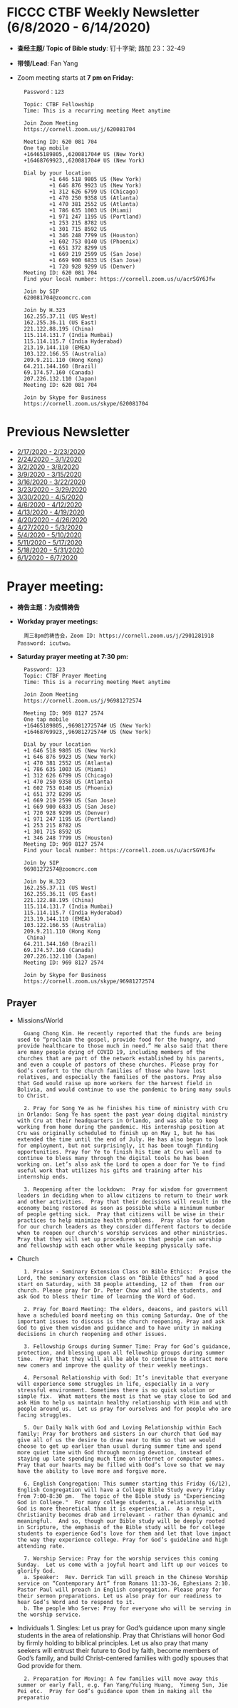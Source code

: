 
# FICCC CTBF Weekly Newsletter (6/8/2020 - 6/14/2020)

- **查经主题/ Topic of Bible study**: 钉十字架; 路加 23：32-49
- **带领/Lead**: Fan Yang
		
- Zoom meeting starts at **7 pm on Friday:**
		
		Password：123

		Topic: CTBF Fellowship
		Time: This is a recurring meeting Meet anytime
		
		Join Zoom Meeting
		https://cornell.zoom.us/j/620081704
		
		Meeting ID: 620 081 704
		One tap mobile
		+16465189805,,620081704# US (New York)
		+16468769923,,620081704# US (New York)
		
		Dial by your location
		        +1 646 518 9805 US (New York)
		        +1 646 876 9923 US (New York)
		        +1 312 626 6799 US (Chicago)
		        +1 470 250 9358 US (Atlanta)
		        +1 470 381 2552 US (Atlanta)
		        +1 786 635 1003 US (Miami)
		        +1 971 247 1195 US (Portland)
		        +1 253 215 8782 US
		        +1 301 715 8592 US
		        +1 346 248 7799 US (Houston)
		        +1 602 753 0140 US (Phoenix)
		        +1 651 372 8299 US
		        +1 669 219 2599 US (San Jose)
		        +1 669 900 6833 US (San Jose)
		        +1 720 928 9299 US (Denver)
		Meeting ID: 620 081 704
		Find your local number: https://cornell.zoom.us/u/acrSGY6Jfw
		
		Join by SIP
		620081704@zoomcrc.com
		
		Join by H.323
		162.255.37.11 (US West)
		162.255.36.11 (US East)
		221.122.88.195 (China)
		115.114.131.7 (India Mumbai)
		115.114.115.7 (India Hyderabad)
		213.19.144.110 (EMEA)
		103.122.166.55 (Australia)
		209.9.211.110 (Hong Kong)
		64.211.144.160 (Brazil)
		69.174.57.160 (Canada)
		207.226.132.110 (Japan)
		Meeting ID: 620 081 704
		
		Join by Skype for Business
		https://cornell.zoom.us/skype/620081704


# Previous Newsletter
- [2/17/2020 - 2/23/2020](2_25_2020)
- [2/24/2020 - 3/1/2020](2_24_2020)
- [3/2/2020 - 3/8/2020](3_2_2020)
- [3/9/2020 - 3/15/2020](3_9_2020)
- [3/16/2020 - 3/22/2020](3_16_2020)
- [3/23/2020 - 3/29/2020](3_23_2020)
- [3/30/2020 - 4/5/2020](4_5_2020)
- [4/6/2020 - 4/12/2020](4_6_2020)
- [4/13/2020 - 4/19/2020](4_13_2020)
- [4/20/2020 - 4/26/2020](4_20_2020)
- [4/27/2020 - 5/3/2020](4_27_2020)
- [5/4/2020 - 5/10/2020](5_4_2020)
- [5/11/2020 - 5/17/2020](5_11_2020)
- [5/18/2020 - 5/31/2020](5_24_2020_2)
- [6/1/2020 - 6/7/2020](6_1_2020)
# Prayer meeting:

- **祷告主题：为疫情祷告**
- **Workday prayer meetings:**
		
	
		
		周三8pm的祷告会，Zoom ID: https://cornell.zoom.us/j/2901281918 Password: icutwo。
		
		
- **Saturday prayer meeting at 7:30 pm:**

		Password: 123
		Topic: CTBF Prayer Meeting
		Time: This is a recurring meeting Meet anytime
		
		Join Zoom Meeting
		https://cornell.zoom.us/j/96981272574
		
		Meeting ID: 969 8127 2574
		One tap mobile
		+16465189805,,96981272574# US (New York)
		+16468769923,,96981272574# US (New York)
		
		Dial by your location
        +1 646 518 9805 US (New York)
        +1 646 876 9923 US (New York)
        +1 470 381 2552 US (Atlanta)
        +1 786 635 1003 US (Miami)
        +1 312 626 6799 US (Chicago)
        +1 470 250 9358 US (Atlanta)
        +1 602 753 0140 US (Phoenix)
        +1 651 372 8299 US
        +1 669 219 2599 US (San Jose)
        +1 669 900 6833 US (San Jose)
        +1 720 928 9299 US (Denver)
        +1 971 247 1195 US (Portland)
        +1 253 215 8782 US
        +1 301 715 8592 US
        +1 346 248 7799 US (Houston)
		Meeting ID: 969 8127 2574
		Find your local number: https://cornell.zoom.us/u/acrSGY6Jfw
		
		Join by SIP
		96981272574@zoomcrc.com
		
		Join by H.323
		162.255.37.11 (US West)
		162.255.36.11 (US East)
		221.122.88.195 (China)
		115.114.131.7 (India Mumbai)
		115.114.115.7 (India Hyderabad)
		213.19.144.110 (EMEA)
		103.122.166.55 (Australia)
		209.9.211.110 (Hong Kong
		 China)
		64.211.144.160 (Brazil)
		69.174.57.160 (Canada)
		207.226.132.110 (Japan)
		Meeting ID: 969 8127 2574
		
		Join by Skype for Business
		https://cornell.zoom.us/skype/96981272574

	
## Prayer

- Missions/World
		
		Guang Chong Kim. He recently reported that the funds are being used to “proclaim the gospel, provide food for the hungry, and provide healthcare to those much in need.” He also said that there are many people dying of COVID 19, including members of the churches that are part of the network established by his parents, and even a couple of pastors of these churches. Please pray for God’s comfort to the church families of those who have lost relatives, and especially the families of the pastors. Pray also that God would raise up more workers for the harvest field in Bolivia, and would continue to use the pandemic to bring many souls to Christ.

		2. Pray for Song Ye as he finishes his time of ministry with Cru in Orlando: Song Ye has spent the past year doing digital ministry with Cru at their headquarters in Orlando, and was able to keep working from home during the pandemic. His internship position at Cru was originally scheduled to finish up on May 1, but he has extended the time until the end of July. He has also begun to look for employment, but not surprisingly, it has been tough finding opportunities. Pray for Ye to finish his time at Cru well and to continue to bless many through the digital tools he has been working on. Let’s also ask the Lord to open a door for Ye to find useful work that utilizes his gifts and training after his internship ends.
		
		3. Reopening after the lockdown:  Pray for wisdom for government leaders in deciding when to allow citizens to return to their work and other activities.  Pray that their decisions will result in the economy being restored as soon as possible while a minimum number of people getting sick.  Pray that citizens will be wise in their practices to help minimize health problems.  Pray also for wisdom for our church leaders as they consider different factors to decide when to reopen our church's worship services and other ministries.  Pray that they will set up procedures so that people can worship and fellowship with each other while keeping physically safe.
		
		
										
		


- Church

		1. Praise - Seminary Extension Class on Bible Ethics:  Praise the Lord, the seminary extension class on “Bible Ethics” had a good start on Saturday, with 38 people attending, 12 of them  from our church. Please pray for Dr. Peter Chow and all the students, and ask God to bless their time of learning the Word of God.
		
		2. Pray for Board Meeting: The elders, deacons, and pastors will have a scheduled board meeting on this coming Saturday. One of the important issues to discuss is the church reopening. Pray and ask God to give them wisdom and guidance and to have unity in making decisions in church reopening and other issues.
		
		3. Fellowship Groups during Summer Time: Pray for God’s guidance, protection, and blessing upon all fellowship groups during summer time.  Pray that they will all be able to continue to attract more new comers and improve the quality of their weekly meetings.
		
		4. Personal Relationship with God: It’s inevitable that everyone will experience some struggles in life, especially in a very stressful environment. Sometimes there is no quick solution or simple fix.  What matters the most is that we stay close to God and ask Him to help us maintain healthy relationship with Him and with people around us.  Let us pray for ourselves and for people who are facing struggles.
		
		5. Our Daily Walk with God and Loving Relationship within Each family: Pray for brothers and sisters in our church that God may give all of us the desire to draw near to Him so that we would choose to get up earlier than usual during summer time and spend more quiet time with God through morning devotion, instead of staying up late spending much time on internet or computer games. Pray that our hearts may be filled with God’s love so that we may have the ability to love more and forgive more.
		
		6. English Congregation: This summer starting this Friday (6/12), English Congregation will have a College Bible Study every Friday from 7:00-8:30 pm.  The topic of the Bible study is "Experiencing God in College."  For many college students, a relationship with God is more theoretical than it is experiential.  As a result, Christianity becomes drab and irrelevant - rather than dynamic and meaningful.  And so, though our Bible study will be deeply rooted in Scripture, the emphasis of the Bible study will be for college students to experience God's love for them and let that love impact the way they experience college. Pray for God’s guideline and high attending rate.
		
		7. Worship Service: Pray for the worship services this coming Sunday.  Let us come with a joyful heart and lift up our voices to glorify God.
		a. Speaker:  Rev. Derrick Tan will preach in the Chinese Worship service on “Contemporary Art” from Romans 11:33-36, Ephesians 2:10.   Pastor Paul will preach in English congregation. Please pray for their sermon preparations. Let us also pray for our readiness to hear God’s Word and to respond to it. 
		b. The people Who Serve: Pray for everyone who will be serving in the worship service.
		


- Individuals
		1. Singles: Let us pray for God’s guidance upon many single students in the area of relationship. Pray that Christians will honor God by firmly holding to biblical principles. Let us also pray that many seekers will entrust their future to God by faith, become members of God’s family, and build Christ-centered families with godly spouses that God provide for them.
		
		2. Preparation for Moving: A few families will move away this summer or early Fall, e.g. Fan Yang/Yuling Huang,  Yimeng Sun, Jie Pei etc.  Pray for God’s guidance upon them in making all the preparatio
		
		
		
				

